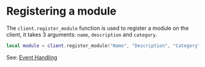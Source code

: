 # Registering a module

The `client.register_module` function is used to register a module on the client, it takes 3 arguments: `name`, `description` and `category`.

```lua
local module = client.register_module("Name", "Description", "Category")
```

See: [Event Handling](./events/event_handling.md)